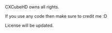 CXCubeHD owns all rights.

If you use any code then make sure to credit me :D

License will be updated.
